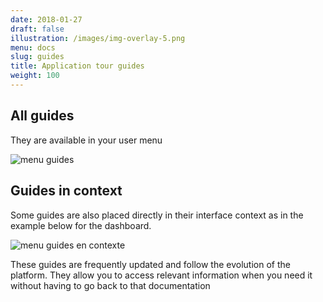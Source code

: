```yaml
---
date: 2018-01-27
draft: false
illustration: /images/img-overlay-5.png
menu: docs
slug: guides
title: Application tour guides
weight: 100
---
```


## All guides

They are available in your user menu

![menu guides](/images/screenshots/guides.png)

## Guides in context

Some guides are also placed directly in their interface context as in the example below for the dashboard.

![menu guides en contexte](/img/screenshots/guide_in_place.png)

These guides are frequently updated and follow the evolution of the platform. They allow you to access relevant information when you need it without having to go back to that documentation
